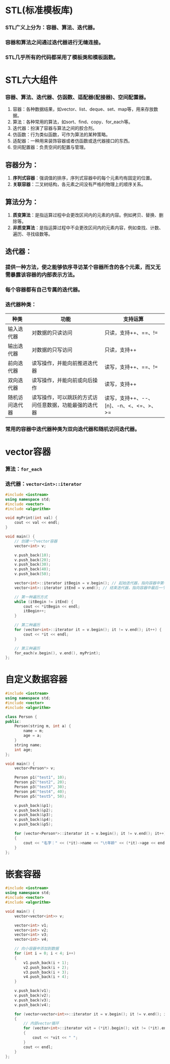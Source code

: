 # STL(标准模板库)
### STL广义上分为：**容器**、**算法**、**迭代器**。
### **容器**和**算法**之间通过**迭代器**进行无缝连接。
### STL几乎所有的代码都采用了模板类和模板函数。

# STL六大组件
### **容器**、**算法**、**迭代器**、**仿函数**、**适配器(配接器)**、**空间配置器**。
1. 容器：各种数据结果，如vector、list、deque、set、map等，用来存放数据。
2. 算法：各种常用的算法，如sort、find、copy、for_each等。
3. 迭代器：扮演了容器与算法之间的胶合剂。
4. 仿函数：行为类似函数，可作为算法的某种策略。
5. 适配器：一种用来装饰容器或者仿函数或迭代器接口的东西。
6. 空间配置器：负责空间的配置与管理。

## 容器分为：
1. **序列式容器**：强调值的排序，序列式容器中的每个元素均有固定的位置。
2. **关联容器**：二叉树结构，各元素之间没有严格的物理上的顺序关系。

## 算法分为：
1. **质变算法**：是指运算过程中会更改区间内的元素的内容。例如拷贝、替换、删除等。
2. **非质变算法**：是指运算过程中不会更改区间内的元素内容，例如查找、计数、遍历、寻找级数等。

## 迭代器：
### 提供一种方法，使之能够依序寻访某个容器所含的各个元素，而又无需暴露该容器的内部表示方法。
### 每个容器都有自己专属的迭代器。

### 迭代器种类：
| 种类 | 功能 | 支持运算 |
| --- | --- | --- |
| 输入迭代器 | 对数据的只读访问 | 只读，支持++、==、!= |
| 输出迭代器 | 对数据的只写访问 | 只读，支持++ |
| 前向迭代器 | 读写操作，并能向前推进迭代器 | 读写，支持++、==、!= |
| 双向迭代器 | 读写操作，并能向前或向后操作 | 读写，支持++ |
| 随机访问迭代器 | 读写操作，可以跳跃的方式访问任意数据，功能最强的迭代器 | 读写，支持++、--、[n]、-n、<、<=、>、>= |

### 常用的容器中迭代器种类为双向迭代器和随机访问迭代器。 

# vector容器
### 算法：`for_each`
### 迭代器：`vector<int>::iterator`
```cpp
#include <iostream>
using namespace std;
#include <vector>
#include <algorithm>

void myPrint(int val) {
	cout << val << endl;
}

void main() {
	// 创建一个vector容器
	vector<int> v;

	v.push_back(10);
	v.push_back(20);
	v.push_back(30);
	v.push_back(40);
	v.push_back(50);

	vector<int>::iterator itBegin = v.begin(); // 起始迭代器，指向容器中第一个元素
	vector<int>::iterator itEnd = v.end(); // 结束迭代器，指向容器中最后一个元素的下一个位置

	// 第一种遍历方式
	while (itBegin != itEnd) {
		cout << *itBegin << endl;
		itBegin++;
	}

	// 第二种遍历
	for (vector<int>::iterator it = v.begin(); it != v.end(); it++) {
		cout << *it << endl;
	}

	// 第三种遍历
	for_each(v.begin(), v.end(), myPrint);
};
```

# 自定义数据容器
```cpp
#include <iostream>
using namespace std;
#include <vector>
#include <algorithm>

class Person {
public:
	Person(string m, int a) {
		name = m;
		age = a;
	}
	string name;
	int age;
};

void main() {
	vector<Person*> v;

	Person p1("test1", 10);
	Person p2("test2", 20);
	Person p3("test3", 30);
	Person p4("test4", 40);
	Person p5("test5", 50);

	v.push_back(&p1);
	v.push_back(&p2);
	v.push_back(&p3);
	v.push_back(&p4);
	v.push_back(&p5);

	for (vector<Person*>::iterator it = v.begin(); it != v.end(); it++)
	{
		cout << "名字：" << (*it)->name << "\t年龄" << (*it)->age << endl;
	}
};
```

# 嵌套容器
```cpp
#include <iostream>
using namespace std;
#include <vector>
#include <algorithm>

void main() {
	vector<vector<int>> v;

	vector<int> v1;
	vector<int> v2;
	vector<int> v3;
	vector<int> v4;

	// 向小容器中添加到数据
	for (int i = 0; i < 4; i++)
	{
		v1.push_back(i + 1);
		v2.push_back(i + 2);
		v3.push_back(i + 3);
		v4.push_back(i + 4);
	}

	v.push_back(v1);
	v.push_back(v2);
	v.push_back(v3);
	v.push_back(v4);

	for (vector<vector<int>>::iterator it = v.begin(); it != v.end(); it++)
	{
		// 内部vector循环
		for (vector<int>::iterator vit = (*it).begin(); vit != (*it).end(); vit++)
		{
			cout << *vit << " ";
		}
		cout << endl;
	}
};
```
